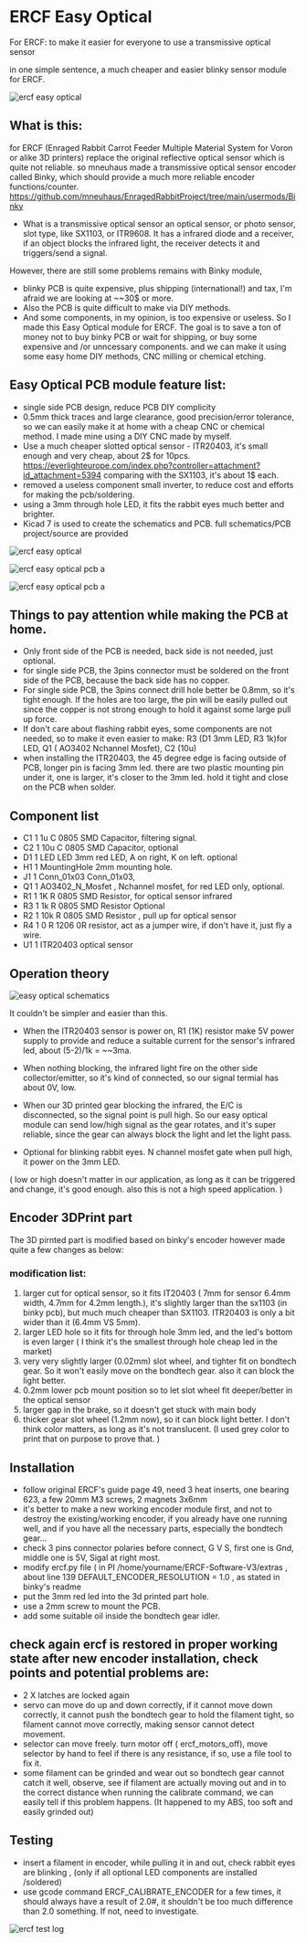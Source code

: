 # ERCF Easy Optical
For ERCF: to make it easier for everyone to use a transmissive optical sensor

in one simple sentence, a much cheaper and easier blinky sensor module for ERCF.


![ercf easy optical](https://github.com/ntchris/voron_mod_super_diy/blob/main/for_enraged_rabbit/easy_optical/3d_view2.jpg)

## What is this:

for ERCF (Enraged Rabbit Carrot Feeder Multiple Material System for Voron or alike 3D printers)
replace the original reflective optical sensor which is quite not reliable.
so mneuhaus made a transmissive optical sensor encoder called Binky, which should provide a much more reliable encoder functions/counter.
 https://github.com/mneuhaus/EnragedRabbitProject/tree/main/usermods/Binky
 
* What is a transmissive optical sensor
an optical sensor, or photo sensor, slot type, like SX1103, or ITR9608.
It has a infrared diode and a receiver, if an object blocks the infrared light, the receiver detects it and triggers/send a signal.

However, there are still some problems remains with Binky module, 
* blinky PCB is quite expensive, plus shipping (international!) and tax, I'm afraid we are looking at ~~30$ or more. 
* Also the PCB is quite difficult to make via DIY methods. 
* And some components, in my opinion, is too expensive or useless.
So I made this Easy Optical module for ERCF.
The goal is to save a ton of money not to buy binky PCB or wait for shipping, or buy some expensive and /or unncessary components. 
and we can make it using some easy home DIY methods, CNC milling or chemical etching.

## Easy Optical PCB module feature list:
* single side PCB design, reduce PCB DIY complicity
* 0.5mm thick traces and large clearance, good precision/error tolerance, so we can easily make it at home with a cheap CNC or chemical method. I made mine using a DIY CNC made by myself.
* Use a much cheaper slotted optical sensor - ITR20403, it's small enough and very cheap, about 2$ for 10pcs. 
https://everlighteurope.com/index.php?controller=attachment?id_attachment=5394 comparing with the SX1103, it's about 1$ each.
* removed a useless component small inverter, to reduce cost and efforts for making the pcb/soldering.
* using a 3mm through hole LED, it fits the rabbit eyes much better and brighter.
* Kicad 7 is used to create the schematics and PCB. full schematics/PCB project/source are provided

![ercf easy optical](https://github.com/ntchris/voron_mod_super_diy/blob/main/for_enraged_rabbit/easy_optical/3d_view1.jpg)

![ercf easy optical pcb a](https://github.com/ntchris/voron_mod_super_diy/blob/main/for_enraged_rabbit/easy_optical/pcb_3D_a.jpg)

![ercf easy optical pcb a](https://github.com/ntchris/voron_mod_super_diy/blob/main/for_enraged_rabbit/easy_optical/pcb_3D_b.jpg)


## Things to pay attention while making the PCB at home.
* Only front side of the PCB is needed, back side is not needed, just optional.
* for single side PCB, the 3pins connector must be soldered on the front side of the PCB, because the back side has no copper. 
* For single side PCB, the 3pins connect drill hole better be 0.8mm, so it's tight enough. If the holes are too large, the pin will be easily pulled out since the copper is not strong enough to hold it against some large pull up force.
* If don't care about flashing rabbit eyes, some components are not needed, so to make it even easier to make: R3 (D1 3mm LED, R3 1k)for LED, Q1 ( AO3402 Nchannel Mosfet), C2 (10u)
* when installing the ITR20403, the 45 degree edge is facing outside of PCB, longer pin is facing 3mm led. there are two plastic mounting pin under it, one is larger, it's closer to the 3mm led. hold it tight and close on the PCB when solder.


## Component list
* C1	1	1u	C      0805 SMD Capacitor, filtering signal.
* C2	1	10u	C      0805 SMD Capacitor, optional
* D1	1	LED	LED    3mm red LED, A on right, K on left. optional
* H1	1	MountingHole	2mm mounting hole.
* J1	1	Conn_01x03	Conn_01x03,  
* Q1	1	AO3402_N_Mosfet	, Nchannel mosfet, for red LED only, optional.
* R1    1   1K  R   0805 SMD Resistor,  for optical sensor infrared
* R3	1	1k	R   0805 SMD Resistor    Optional
* R2	1	10k	R      0805 SMD Resistor , pull up for optical sensor
* R4	1	0	R     1206 0R resistor, act as a jumper wire, if don't have it, just fly a wire.
* U1	1	ITR20403  optical sensor

## Operation theory
![easy optical schematics](https://github.com/ntchris/voron_mod_super_diy/blob/main/for_enraged_rabbit/easy_optical/schematics.jpg)

It couldn't be simpler and easier than this.
* When the ITR20403 sensor is power on, R1 (1K) resistor make 5V power supply to provide and reduce a suitable current for the sensor's infrared led, about (5-2)/1k = ~~3ma.
* When nothing blocking, the infrared light fire on the other side collector/emitter, so it's kind of connected, so our signal termial has about 0V, low.
* When our 3D printed gear blocking the infrared, the E/C is disconnected, so the signal point is pull high.
So our easy optical module can send low/high signal as the gear rotates, and it's super reliable, since the gear can always block the light and let the light pass.

* Optional for blinking rabbit eyes.
 N channel mosfet gate when pull high, it power on the 3mm LED.

( low or high doesn't matter in our application, as long as it can be triggered and change, it's good enough. also this is not a high speed application. )


## Encoder 3DPrint part 
The 3D pirnted part is modified based on binky's encoder however made quite a few changes as below:

### modification list:

1. larger cut for optical sensor, so it fits IT20403  ( 7mm for sensor 6.4mm width, 4.7mm for 4.2mm length.), it's slightly larger than the sx1103 (in binky pcb), but much much cheaper than SX1103. ITR20403 is only a bit wider than it (6.4mm VS 5mm).
1. larger LED hole so it fits for through hole 3mm led, and the led's bottom is even larger ( I think it's the smallest through hole cheap led in the market)
1. very very slightly larger (0.02mm) slot wheel, and tighter fit on bondtech gear. So it won't easily move on the bondtech gear. also it can block the light better.
1. 0.2mm lower pcb mount position so to let slot wheel fit deeper/better in the optical sensor
1. larger gap in the brake, so it doesn't get stuck with main body
1. thicker gear slot wheel (1.2mm now), so it can block light better.
  I don't think color matters, as long as it's not translucent. (I used grey color to print that on purpose to prove that. )

## Installation
* follow original ERCF's guide page 49, need 3 heat inserts, one bearing 623, a few 20mm M3 screws, 2 magnets 3x6mm
* it's better to make a new working encoder module first, and not to destroy the existing/working encoder, if you already have one running well, and if you have all the necessary parts, especially the bondtech gear...
* check 3 pins connector polaries before connect,  G V S, first one is Gnd, middle one is 5V, Sigal at right most. 
* modify ercf.py file ( in PI /home/yourname/ERCF-Software-V3/extras , about line 139 DEFAULT_ENCODER_RESOLUTION = 1.0   , as stated in binky's readme
* put the 3mm red led into the 3d printed part hole.
* use a 2mm screw to mount the PCB.
* add some suitable oil inside the bondtech gear idler.

## check again ercf is restored in proper working state after new encoder installation,  check points and potential problems are:  
* 2 X latches are locked again
* servo can move do up and down correctly, if it cannot move down correctly, it cannot push the bondtech gear to hold the filament tight, so filament cannot move correctly, making sensor cannot detect movement.
* selector can move freely. turn motor off ( ercf_motors_off), move selector by hand to feel if there is any resistance, if so, use a file tool to fix it.
* some filament can be grinded and wear out so bondtech gear cannot catch it well, observe, see if filament are actually moving out and in to the correct distance when running the calibrate command, we can easily tell if this problem happens. (It happened to my ABS, too soft and easily grinded out)

## Testing
* insert a filament in encoder, while pulling it in and out, check rabbit eyes are blinking , (only if all optional LED components are installed /soldered)
* use gcode command ERCF_CALIBRATE_ENCODER for a few times, it should always have a result of 2.0#, it shouldn't be too much difference than 2.0 something. If not, need to investigate.

![ercf test log](https://github.com/ntchris/voron_mod_super_diy/blob/main/for_enraged_rabbit/easy_optical/ercf_log.jpg)

